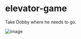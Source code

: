 # elevator-game
Take Dobby where he needs to go.

![image](https://github.com/AgnetaSmergelyte/elevator-game/assets/131288227/f188b234-1b57-4655-9cda-feba4c9d583d)

